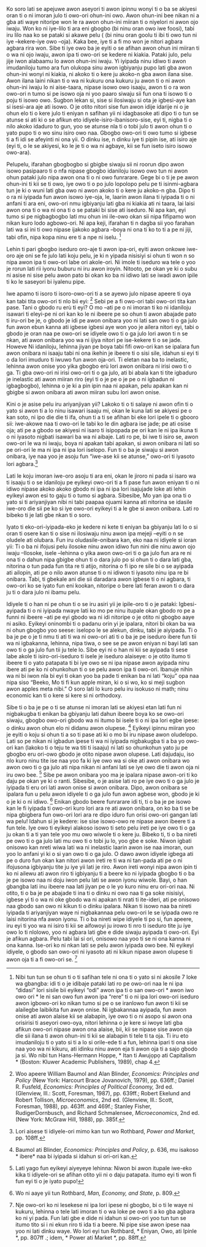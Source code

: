 Ko soro lati se apejuwe awon aseyori ti awon ipinnu wonyi ti o ba se akiyesi oran ti o ni imoran julo ti owo-ori ohun-ini owo. Awon ohun-ini bee nikan ni a gba ati waye nitoripe won le ra awon ohun-ini miiran ti o niyelori ni awon ojo iwaju. Won ko ni iye-lilo ti ara eni gbogbo (bi ninu oran owo iwe foosi), tabi iru lilo naa ko se pataki si akawe pelu ( (bi ninu oran goolu ti ibi ti owo tun ni iye –kekere-iye owo –oja). Kaka bee, iye ti a fi mo won je nitori agbara agbara rira won. Sibe ti iye owo ba je eyiti o se afihan awon ohun ini miiran ti o wa ni ojo iwaju, awon ipa ti owo-ori se kedere ni kiakia. Pataki julo, pelu jije iwon alabaamu lo awon ohun-ini iwaju. Yi iyipada ninu idiwo ti awon imudaniloju tumo ara fun olukopa sinu awon igbiyanju pupo lati gba awon ohun-ini wonyi ni kiakia, ni akoko ti o kere ju akoko-n gba awon ilana sise. Awon ilana laini nikan ti o wa ni kukuru ona kukuru ju awon ti o ni awon ohun-ini iwaju lo ni aise-taara, nipase isowo owo isaaju, awon ti o ra won owo-ori n tumo si pe isowo oja ni yoo paaro siwaju sii fun ona ti isowo ti o poju ti isowo owo. Sugbon lekan si, sise si ilosiwaju si ota je igbesi-aye kan si isesi-ara aje ati isowo. O je otito nitori sise fun awon idije idarije ni o je ohun elo ti o kere julo ti eniyan n safihan yii ni idagbasoke ati dipo ti o tun se atunse si ati ki o se afikun eto idiyele-isiro-ibanisoro-sise, eyi ti, nigba ti o nilo akoko idaduro to gun, yoo se atunse nla ti o tobi julo ti awon ohun ti o yato pupo ti o wo sinu isiro owo naa. Gbogbo owo-ori ti owo tumo si igbese ti a fi idi se afeyinti ni ona yii. O dinku ise, n dinku iye ti pipin ise, ati isiro aje (eyi ti, o le se akiyesi, ko le je ti o wa ni agbaye, kii se fun iseto isiro isowo owo-ara).

Pelupelu, ifarahan gbogbogbo si gbigbe siwaju sii ni roorun dipo awon isowo pasipaaro ti o nfa nipase gbogbo idaniloju isowo owo tun ni awon ohun pataki julo nipa awon ona ti o ni owo funrarare. Gege bi o ti je pe awon ohun-ini ti kii se ti owo, iye owo ti o po julo lopolopo pelu pe ti isinmi-agbara tun je ki o wuni lati gba owo ni awon akoko ti o kere ju akoko-n gba. Dipo ti o ra ni iyipada fun awon isowo iye-oja, le, laarin awon ilana ti iyipada ti o ni anfani ti ara eni, owo-ori nmu igbiyanju lati gba ni kiakia ati ni taara, lai laisi awon ona ti o wa ni ona ti o se pataki bi sise ati iseduro. Ni apa kan, eyi tumo si pe nigbagbogbo lati mu ohun ini ile-owo okan sii nipa fifipamo won nikan kuro lodo agbowo-ori. Ni apa keji, ifarahan ti n dagba sii yoo farahan lati wa si ini ti owo nipase ijakoko agbara –boya ni ona ti ko to ti a pe ni jiji, tabi ofin, nipa kopa ninu ere ti a npe ni iselu. [^9]

Lehin ti pari gbogbo iseduro oro-aje ti awon ipa-ori, eyiti awon onkowe iwe-oro aje oni se fe julo lati koju pelu, je ki n yipada nisisiyi si ohun ti won n so nipa awon ipa ti owo-ori labe ori akole-ori. Ni imole ti iseduro wa tele o yoo je rorun lati rii iyonu buburu ni iru awon iroyin. Nitooto, pe okan ye ki o subu ni asise ni sise pelu awon pato bi okan ko ba ni idiwo lati se iwadi awon ipile ti ko le saseyori bi iyalenu pipe.

Iwe apamo ti isoro ti isoro-owo-ori ti a se ayewo julo nipase apeere ti oya kan tabi tita owo-ori ti nlo bii eyi: [^10] Sebi pe a fi owo-ori tabi owo-ori tita kan pase. Tani o gbodo ru erù ti eyi? O mo –ati pe o ni imoran ti ko ni idaniloju isawari ti eleyi-pe ni ori kan ko le ni ibeere pe so ohun ti awon abajade pato ti iru-ori be je, o gbodo je idi pe awon onibara yoo ni lati san owo ti o ga julo fun awon ebun kanna ati igbese igbesi aye won yoo je ailera nitori eyi, tabi o gbodo je oran naa pe owo-ori se idiyele owo ti o ga julo lori awon ti n se nkan, ati awon onibara yoo wa ni ijiya nitori pe ise-kekere ti o se jade. Howeve Ni idaniloju, lehinna jiyan pe boya tabi fifi owo-ori kan se ipalara fun awon onibara ni isaaju tabi ni ona ikehin je ibeere ti o sisi sile, idahun si eyi ti o da lori imuduro ti iwuwo fun awon oja-ori. Ti eletan naa ba to inelastic, lehinna awon onise yoo yika gbogbo erù lori awon onibara ni irisi owo ti o ga. Ti gba owo-ori ni irisi owo-ori ti o ga julo, ati bi abala kan ti tite igbaduro je inelastic ati awon miiran riro (eyi ti o je pe o je pe o ni igbadun ni igbagbogbo), lehinna o je ki a pin ipin naa ni apakan, pelu apakan kan ni gbigbe si awon onibara ati awon miiran subu lori awon onise.

Kini o je asise pelu iru ariyanjiyan yii? Lakoko ti o ti salaye ni awon ofin ti o yato si awon ti a lo ninu isawari isaaju mi, okan le kuna lati se akiyesi pe o kan soto, ni ipo die die ti ifa, ohun ti a ti se afihan bi eke lori ipele ti o gbooro sii: iwe-akowe naa ti owo-ori le tabi ko le din agbara ise jade; pe ati osise oja; ati pe a gbodo se akiyesi ni isaro ti isipopada pe ori kan le ni ipa ikuna ti o ni iyasoto nigbati isawari ba wa ni aibaje. Lati ro pe, bi iwe ti isiro se, awon owo-ori le wa ni iwaju, boya ni apakan tabi apakan, si awon onibara ni lati so pe ori-ori le ma ni ipa ni ipa lori iselopo. Fun ti o ba je siwaju si awon onibara, iye naa yoo je asoju fun “iwe-ase kii se atunse,” owo-ori ti iyasoto lori agbara.[^11]

Lati le koju imoran iwe-oro asoju ti ara eni, okan le jiroro ni pada si isaro wa ti isaaju ti o se idaniloju pe eyikeyi owo-ori ti a fi pase fun awon eniyan ti o ni idiwo nipase akoko akoko gbodo ni ipa ni ipa lori isajujade loke ati lehin eyikeyi awon esi to gaju ti o tumo si agbara. Sibesibe, Mo yan ipa ona ti o yato si ti ariyanjiyan nibi ni tabi paapaa ojuami kanna ati nitorina se idasile iwe-oro die sii pe ko si iye owo-ori eyikeyi ti a le gbe si awon onibara. Lati ro bibeko ti je lati gbe nkan ti o soro.

Iyato ti eko-ori-iyipada-eko je kedere ni kete ti eniyan ba gbiyanju lati lo o si oran ti osere kan ti o sise ni ilosiwaju ninu awon ipa mejeji –eyiti o n se oludele ati olubara. Fun iru oludasile-onibara kan, eko naa ni idiyele si ioran yii: Ti o ba ni ifojusi pelu ilosoke ninu awon idiwo fun nini die ninu awon ojo iwaju –Ilosoke, isele –lehinna o yika awon owo-ori ti o ga julo fun ara re ni ona ti o dahun nipa gbigbe ohun ti o dara julo po si ohun ti o dara lati gba, nitorina o tun pada fun tita re ti atijo, nitorina o fi ipo re sile bi o se ayipada ati ailopin, ati pe o nilo awon atunse ti o ni idiwon ti iyasoto ninu ipa re bi onibara. Tabi, ti gbekale ani die sii daradara awon igbese ti o ni agbara, ti owo-ori ko se iyato fun eni kookan, nitoripe o bere lati feran awon ti o dara ju ti o dara julo ni ibamu pelu.

Idiyele ti o han ni pe ohun ti o se iru asiri yii je ipile-oro ti o je pataki: Igbesi-ayipada ti o ni iyipada nwaye lati ko mo pe ninu itupale okan gbodo ro pe a funni ni ibeere –ati pe eyi gbodo wa ni idi nitoripe o je otito ni gbogbo aaye ni asiko. Eyikeyi oninombi ti o padanu orin yi je ipalara, nitori bi okan ba wa ni ohun gbogbo yoo seese: iselopo le se alekun, dinku, tabi je aiyipada. Ti o ba je pe o je ti nmu ti  ati  ti wa ni owo-ori ati ti o ba je pe iseduro ibere fun tii wa ni igbakanna, lehinna, nipa tiwa, o see se pe awon eniyan ni bayi lati san owo ti o ga julo fun tii ju tele lo. Sibe eyi ni o han ni kii se ayipada ti  sese labe akole ti isiro-ori-iseduro ti isele je iseduro alaiseye: o je otito itumo ti ibeere ti o yato patapata ti bi iye owo se ni ipa nipase awon ayipada ninu ibere ati pe ko ni ohunkohun ti o se pelu awon ipa ti owo-ori. Ibanuje nihin wa ni bi iwon nla bi eyi ti okan yoo ba pade ti enikan ba ni lati “koju” opa naa nipa siso “Beeko, Mo ti fi kun apple miran, ki o si wo, ko si meji sugbon awon apples meta nibi.” O soro lati lo kuro pelu iru isokuso ni math; ninu economic kan ti o kere si kere si ni orthodoxy.

Sibe ti o ba je pe o ti se atunse ni imoran lati se akiyesi etan lati fun ni nigbakugba ti enikan ba gbiyanju lati dahun ibeere boya  ko se owo-ori siwaju, gbogbo owo-ori gbodo wa ni itumo bi isele ti o ni ipa lori egbe ipese: o dinku awon ohun elo ni didanu awon olupese. [^12] Eyikeyi ipinnu miiran yoo je eyiti o koju si ohun ti a so ti pase ati ki o mo bi iru nipase awon oludelopo. Lati so pe nikan ni igbadun ipese ti wa ni iyipada nigbakugba ti a ba yo owo-ori kan (lakoko ti o teju te wa titi ti isaaju) ni lati so ohunkohun yato ju pe gbogbo eru ori-owo gbodo je otito nipase awon olupese. Lati dajudaju, iso nlo kuro ninu tite ise naa yoo fa ki iye owo wa si oke ati awon onibara wo awon owo ti o ga julo ati nipa nikan ni anfani lati se iye owo die ti awon oja ni iru owo bee. [^13] Sibe pe awon onibara yoo ma je ipalara nipase awon-ori ti ko daju pe okan ye ki o ranti. Sibesibe, o je asise lati ro pe iye owo ti o ga julo je iyipada ti eru ori lati awon onise si awon onibara. Dipo, awon onibara se ipalara fun u pelu awon idiyele ti o ga julo fun awon agbese won, gbodo je ki o je ki o ni idiwo. [^14] Enikan gbodo beere funrarare idi ti, ti o ba je pe isowo kan le fi iyipada ti owo-ori kuro lori ara re ati awon onibara, on ko ba ti se be nipa gbigbera fun owo-ori lori ara re dipo iduro fun orisi owo-ori gangan lati wa pelu! Idahun si je kedere: ise sise isowo-owo re nipase awon ibeere ti a fun tele. Iye owo ti eyikeyi alakoso isowo ti seto pelu ireti pe iye owo ti o ga ju okan ti a ti yan tele yoo mu owo wiwole ti o kere ju. Bibeko ti, ti o ba nireti pe owo ti o ga julo lati mu owo ti o tobi ju lo, yoo gbe e soke. Niwon igbati onisowo kan nreti wiwa lati wa ni inelastic laarin awon ise naa imoran, oun yoo lo anfani yi ki o si yan owo ti o ga julo. O dawo awon idiyele igbega ati pe o duro fun okan kan nitori awon ireti re ti wa ni tan-pada ati pe o ni ifojusona igbiyanju tite ju iye yii lati je riro. Awon ireti wonyi nipa awon ipin ti ko ni ailewu ati awon riro ti igbiyanju ti a beere ko ni iyipada gbogbo ti o ba je pe isowo naa ni doju iwon pelu lati se awon iyonu wiwole. Bayi, o han gbangba lati inu ibeere naa lati jiyan pe o le yo kuro ninu eru ori-ori naa. Ni otito, ti o ba je pe abajade ti ina ti o dinku ni owo naa ti ga soke nisisiyi, igbese yi ti o wa ni oke gbodo wa ni apakan ti nrati ti ite-ideri, ati pe onisowo naa gbodo san owo ni kikun ti o dinku ipalara. Nikan ti isowo naa ba nireti iyipada ti ariyanjiyan waye ni nigbakannaa pelu owo-ori le se iyipada owo re laisi nitorina nfa awon iyonu. Ti o ba nireti wipe idiyele ti po si, fun apeere, iru eyi ti yoo wa ni isiro ti kii se aifowoyi ju irowo ti nro ti iseduro tite ju iye owo lo ti nlolowo, yoo ni agbara lati gbe e dide siwaju ayipada ti owo-ori. Eyi je afikun agbara. Pelu tabi lai si ori, onisowo naa yoo ti se ni ona kanna ni ona kanna. Ise-ori ko ni nkan lati se pelu awon iyipada owo bee. Ni eyikeyi idiyele, o gbodo san owo-ori ni iyasoto ati ni kikun nipase awon olupese ti awon oja ti a fi owo-ori se. [^15]

[^9]: Nibi tun tun se ohun ti o ti safihan tele ni ona ti o yato si ni akosile 7 loke wa gbangba: idi ti o je idibaje pataki lati ro pe owo-ori naa le ni ipa “didasi” lori sisile bii eyikeyi  “odi” awon ipa ti o san owo-ori * awon iwo owo ori * le ni san owo fun awon ipa “rere” ti o ni ipa lori owo-ori iseduro awon igbowo-ori ko nikan tumo si pe o se iranlowo fun awon ti kii se alailegbe laibikita fun awọn onise. Ni igbakannaa ayipada, fun awon onise ati awon alaise kii se alabapin, iye owo ti o ni asopo si awon ona orisirisi ti aseyori owo-oya, nitori lehinna o je kere si iwoye lati gba afikun owo-ori nipase awon ona alaise, bii, kii se nipase sise awon oja die sii ilana ti awon ohun-ini ti kii se alabapin ti tele ti ta oja. Ti iru eto imudaniloju ti o yato si ti a lo si orile-ede ti a fun, lehinna ipari ti ona sise naa yoo wa ni kikuru, ati idinku ninu awon eja ti awon oja ti a sajo gbodo ja si. Wo nibi tun Hans-Hermann Hoppe, * Itan ti Awujọpọ ati Capitalism * (Boston: Kluwer Academic Publishers, 1989), chap 4.

[^10]: Woo apeere William Baumol and Alan Blinder, *Economics: Principles and Policy* (New York: Harcourt Brace Jovanovich, 1979), pp. 636ff.; Daniel R. Fusfeld, *Economics: Principles of Political Economy,* 3rd ed. (Glenview, Ill.: Scott, Foresman, 1987), pp. 639ff.; Robert Ekelund and Robert Tollison, *Microeconomics*, 2nd ed. (Glenview, Ill.: Scott, Foresman, 1988), pp. 463ff. and 469f.; Stanley Fisher, RudigerDornbusch, and Richard Schmalensee, *Microeconomics*, 2nd ed. (New York: McGraw Hill, 1988), pp. 385f.

[^11]: Lori aisese ti idiyele-ori mimo kan tun wo Rothbard, *Power and Market*, pp. 108ff.

[^12]: Baumol ati Blinder, *Economics: Principles and Policy*, p. 636, mu isakoso * ibere* naa bi iyipada si idahun si ori-ori kan.

[^13]: Lati yago fun eyikeyi aiyeyeye lehinna: Niwon bi awon itupale iwe-eko kika ti idiyele-ori se afihan otito yii ni o daju patapata. itumo eyi ti won fi fun eyi ti o je iyato pupo!

[^14]: Wo ni aaye yii tun Rothbard, *Man, Economy, and State*, p. 809.

[^15]: Nje owo-ori ko ni lesekese ni ipa lori ipese ni gbogbo, bi o ti le waye ni kukuru, lehinna o tele lati imoran ti o wa loke pe owo ti a ko gba agbara ko ni yi pada. Fun lati gbe e dide ni idahun si owo-ori yoo tun tun se itumo tito si i ni ekun riro ti ida ti a beere. Ni pipe sise awon ipese naa yoo ni lati dinku waye. Wo lori eyi tun Rothbard, * Eniyan, Owo, ati Ipinle *, pp. 807ff .; idem, * Power ati Market *, pp. 88ff.
